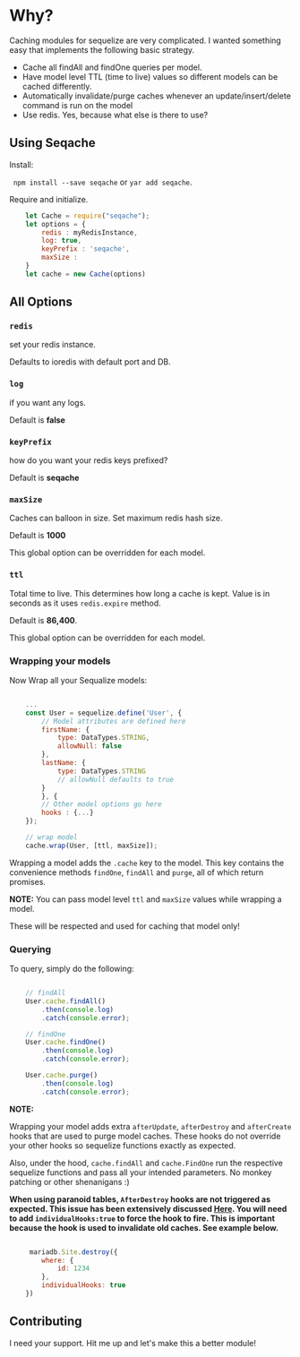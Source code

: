 
# Why?

Caching modules for sequelize are very complicated. I wanted something easy that implements the following basic strategy.

- Cache all findAll and findOne queries per model.
- Have model level TTL (time to live) values so different models can be cached differently.
- Automatically invalidate/purge caches whenever an update/insert/delete command is run on the model
- Use redis. Yes, because what else is there to use? 

## Using Seqache

Install:

``` npm install --save seqache``` or ```yar add seqache```.

Require and initialize.

```javascript
    let Cache = require("seqache");
    let options = {
        redis : myRedisInstance,
        log: true,
        keyPrefix : 'seqache',
        maxSize : 
    }
    let cache = new Cache(options)

```

## All Options


### ```redis```
set your redis instance. 

Defaults to ioredis with default port and DB.

### ```log```
if you want any logs. 

Default is **false**

### ```keyPrefix```
how do you want your redis keys prefixed? 

Default is **seqache**

### ```maxSize```
Caches can balloon in size. Set maximum redis hash size.

Default is **1000**

This global option can be overridden for each model.

### ```ttl```
Total time to live. This determines how long a cache is kept. Value is in seconds as it uses ```redis.expire``` method.

Default is **86,400**.

This global option can be overridden for each model.

### Wrapping your models
Now Wrap all your Sequalize models:

```javascript

    ...
    const User = sequelize.define('User', {
        // Model attributes are defined here
        firstName: {
            type: DataTypes.STRING,
            allowNull: false
        },
        lastName: {
            type: DataTypes.STRING
            // allowNull defaults to true
        }
        }, {
        // Other model options go here
        hooks : {...}
    });

    // wrap model
    cache.wrap(User, [ttl, maxSize]);


```

Wrapping a model adds the ```.cache``` key to the model. This key contains the convenience methods ```findOne```, ```findAll``` and ```purge```, all of which return promises.

**NOTE:**
You can pass model level ``ttl`` and ```maxSize``` values while wrapping a model. 

These will be respected and used for caching that model only!

### Querying

To query, simply do the following:

```javascript

    // findAll
    User.cache.findAll()
        .then(console.log)
        .catch(console.error);

    // findOne
    User.cache.findOne()
        .then(console.log)
        .catch(console.error);

    User.cache.purge()
        .then(console.log)
        .catch(console.error);

```

**NOTE:** 

Wrapping your model adds extra ```afterUpdate```, ```afterDestroy``` and ```afterCreate``` hooks that are used to purge model caches. These hooks do not override your other hooks so sequelize functions exactly as expected.

Also, under the hood, ```cache.findAll``` and ```cache.FindOne``` run the respective sequelize functions and pass all your intended parameters. No monkey patching or other shenanigans :)

**When using **paranoid** tables, ```AfterDestroy``` hooks are not triggered as expected. This issue has been extensively discussed [Here](https://github.com/sequelize/sequelize/issues/9318). You will need to add ```individualHooks:true``` to force the hook to fire. This is important because the hook is used to invalidate old caches. See example below.**

```javascript

     mariadb.Site.destroy({
        where: {
            id: 1234
        },
        individualHooks: true
    })

```

## Contributing
I need your support. Hit me up and let's make this a better module!


